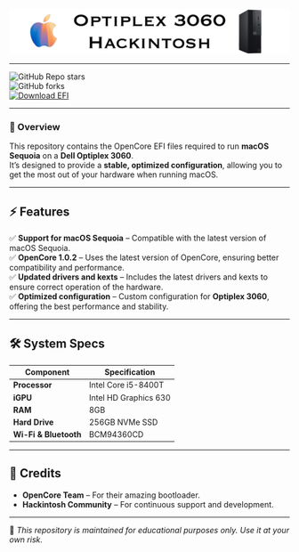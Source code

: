![Banner do Projeto](images/Readme.png)

---

![GitHub Repo stars](https://img.shields.io/github/stars/SEU_USUARIO/SEU_REPOSITORIO?style=for-the-badge)  
![GitHub forks](https://img.shields.io/github/forks/SEU_USUARIO/SEU_REPOSITORIO?style=for-the-badge)  
[![Download EFI](https://img.shields.io/badge/Download%20EFI-Sequoia%20Optiplex%203060.zip-blue?style=for-the-badge&logo=apple)](EFI%20Sequoia%20Optiplex%203060.zip)  

---

### 🌟 Overview

This repository contains the OpenCore EFI files required to run **macOS Sequoia** on a **Dell Optiplex 3060**.  
It’s designed to provide a **stable, optimized configuration**, allowing you to get the most out of your hardware when running macOS.

---

## ⚡ Features  

✅ **Support for macOS Sequoia** – Compatible with the latest version of macOS Sequoia.  
✅ **OpenCore 1.0.2** – Uses the latest version of OpenCore, ensuring better compatibility and performance.  
✅ **Updated drivers and kexts** – Includes the latest drivers and kexts to ensure correct operation of the hardware.  
✅ **Optimized configuration** – Custom configuration for **Optiplex 3060**, offering the best performance and stability.  

---

## 🛠️ System Specs  

| Component              | Specification          |
|------------------------|-----------------------|
| **Processor**         | Intel Core i5-8400T   |
| **iGPU**              | Intel HD Graphics 630 |
| **RAM**               | 8GB                   |
| **Hard Drive**        | 256GB NVMe SSD        |
| **Wi-Fi & Bluetooth** | BCM94360CD            |

---

## 🔗 Credits  

- **OpenCore Team** – For their amazing bootloader.  
- **Hackintosh Community** – For continuous support and development.  

---

🔹 *This repository is maintained for educational purposes only. Use it at your own risk.*  